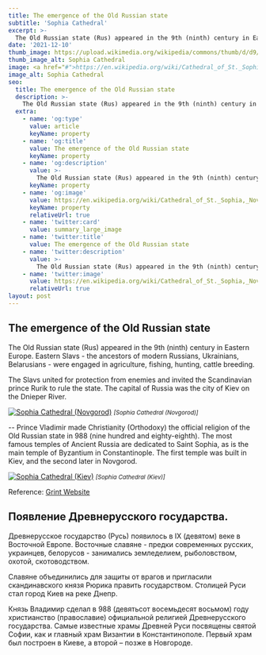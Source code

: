 ```yaml
---
title: The emergence of the Old Russian state
subtitle: 'Sophia Cathedral'
excerpt: >-
  The Old Russian state (Rus) appeared in the 9th (ninth) century in Eastern Europe.
date: '2021-12-10'
thumb_image: https://upload.wikimedia.org/wikipedia/commons/thumb/d/d9/Saint_Sophia_Cathedral_in_Novgorod.jpg/220px-Saint_Sophia_Cathedral_in_Novgorod.jpg
thumb_image_alt: Sophia Cathedral
image: <a href="#">https://en.wikipedia.org/wiki/Cathedral_of_St._Sophia,_Novgorod#/media/File:Saint_Sophia_Cathedral_in_Novgorod.jpg</a>
image_alt: Sophia Cathedral
seo:
  title: The emergence of the Old Russian state
  description: >-
    The Old Russian state (Rus) appeared in the 9th (ninth) century in Eastern Europe.
  extra:
    - name: 'og:type'
      value: article
      keyName: property
    - name: 'og:title'
      value: The emergence of the Old Russian state
      keyName: property
    - name: 'og:description'
      value: >-
        The Old Russian state (Rus) appeared in the 9th (ninth) century in Eastern Europe.
      keyName: property
    - name: 'og:image'
      value: https://en.wikipedia.org/wiki/Cathedral_of_St._Sophia,_Novgorod#/media/File:Saint_Sophia_Cathedral_in_Novgorod.jpg
      keyName: property
      relativeUrl: true
    - name: 'twitter:card'
      value: summary_large_image
    - name: 'twitter:title'
      value: The emergence of the Old Russian state
    - name: 'twitter:description'
      value: >-
        The Old Russian state (Rus) appeared in the 9th (ninth) century in Eastern Europe.
    - name: 'twitter:image'
      value: https://en.wikipedia.org/wiki/Cathedral_of_St._Sophia,_Novgorod#/media/File:Saint_Sophia_Cathedral_in_Novgorod.jpg
      relativeUrl: true
layout: post
---
```


## The emergence of the Old Russian state

The Old Russian state (Rus) appeared in the 9th (ninth) century in Eastern Europe. Eastern Slavs - the ancestors of modern Russians, Ukrainians, Belarusians - were engaged in agriculture, fishing, hunting, cattle breeding.

The Slavs  united for protection from enemies and invited the Scandinavian prince Rurik to rule the state. The capital of Russia was the city of Kiev on the Dnieper River. 

<a href="#">
<img src="http://test.grint.ru/upload/iblock/78d/78d926e238787716dac7406afae67110.png" alt="Sophia Cathedral (Novgorod)" style="max-width: 100%; height: auto;"></a>
<small><i>[Sophia Cathedral (Novgorod)]</i></small>

--
Prince Vladimir made Christianity (Orthodoxy) the official religion of the Old Russian state in 988 (nine hundred and eighty-eighth). The most famous temples of Ancient Russia are dedicated to Saint Sophia, as is the main temple of Byzantium in Constantinople. The first temple was built in Kiev, and the second later in Novgorod.

<a href="#">
<img src="http://test.grint.ru/upload/iblock/09b/09b548e9df605500879ef046e4ea7f76.png" alt="Sophia Cathedral (Kiev)" style="max-width: 100%; height: auto;"></a>
<small><i>[Sophia Cathedral (Kiev)]</i></small>

Reference: [Grint Website][1]

[1]: http://test.grint.ru/study/kursi-istorii-na-uzbekskom/4775/


## Появление Древнерусского государства.

Древнерусское государство (Русь) появилось в IX (девятом) веке в Восточной Европе. Восточные славяне - предки современных русских, украинцев, белорусов - занимались земледелием, рыболовством, охотой, скотоводством.

Славяне объединились для защиты от врагов и пригласили скандинавского князя Рюрика править государством. Столицей Руси стал город Киев на реке Днепр. 

Князь Владимир сделал в 988 (девятьсот восемьдесят восьмом) году христианство (православие) официальной религией Древнерусского государства. Самые известные храмы Древней Руси посвящены святой Софии, как и главный храм Византии в Константинополе. Первый храм был построен в Киеве, а второй – позже в Новгороде.